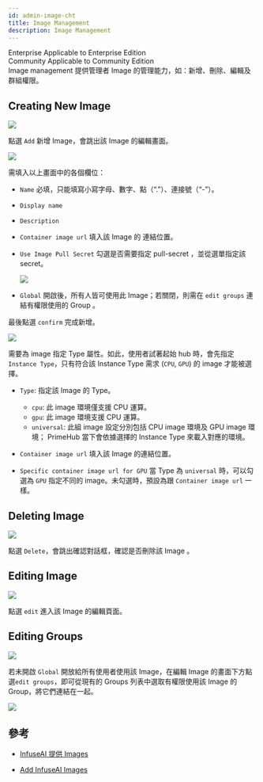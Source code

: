 ```yaml
---
id: admin-image-cht
title: Image Management
description: Image Management
---
```

<div class="label-sect">
  <div class="ee-only tooltip">Enterprise
    <span class="tooltiptext">Applicable to Enterprise Edition</span>
  </div>
  <div class="ce-only tooltip">Community
    <span class="tooltiptext">Applicable to Community Edition</span>
  </div>
</div>
Image management 提供管理者 Image 的管理能力，如：新增、刪除、編輯及群組權限。

## Creating New Image

![](assets/image_3_v26.png)

點選 `Add` 新增 Image，會跳出該 Image 的編輯畫面。

![](assets/admin_img_v26.png)

需填入以上畫面中的各個欄位：

+ `Name` 必填，只能填寫小寫字母、數字、點（“.”）、連接號（“-”）。

+ `Display name`

+ `Description`

+ `Container image url` 填入該 Image 的 連結位置。

+ `Use Image Pull Secret` 勾選是否需要指定 pull-secret ，並從選單指定該 secret。

   ![](assets/images_pull_secret_v26.png)

+ `Global` 開啟後，所有人皆可使用此 Image；若關閉，則需在 `edit groups` 連結有權限使用的 Group 。

最後點選 `confirm` 完成新增。

![](assets/image_type.png)

需要為 image 指定 Type 屬性。如此，使用者試著起始 hub 時，會先指定 `Instance Type`，只有符合該 Instance Type 需求 (`CPU`, `GPU`) 的 image 才能被選擇。

+ `Type`: 指定該 Image 的 Type。

  + `cpu`: 此 image 環境僅支援 CPU 運算。
  + `gpu`: 此 image 環境支援 CPU 運算。
  + `universal`: 此組 image 設定分別包括 CPU image 環境及 GPU image 環境； PrimeHub 當下會依據選擇的 Instance Type 來載入對應的環境。

+ `Container image url` 填入該 Image 的連結位置。

+ `Specific container image url for GPU` 當 Type 為 `universal` 時，可以勾選為 `GPU` 指定不同的 image。未勾選時，預設為跟 `Container image url` 一樣。

## Deleting Image

![](assets/actions.png)

點選 `Delete`，會跳出確認對話框，確認是否刪除該 Image 。

## Editing Image

![](assets/actions.png)

點選 `edit` 進入該 Image 的編輯頁面。

## Editing Groups

![](assets/edit_groups.png)

若未開啟 `Global` 開放給所有使用者使用該 Image，在編輯 Image 的畫面下方點選`edit groups`，即可從現有的 Groups 列表中選取有權限使用該 Image 的 Group，將它們連結在一起。

![](assets/image_8_v26.png)

## 參考

+ [InfuseAI 提供 Images](../../guide_manual/images-list.md)

+ [Add InfuseAI Images](../quickstart/add-infuseai-image)

